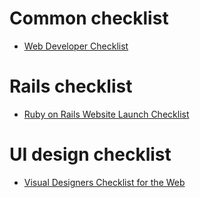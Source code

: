 # Common checklist
- [Web Developer Checklist](http://webdevchecklist.com/)

# Rails checklist
- [Ruby on Rails Website Launch Checklist](https://gist.github.com/jaymiejones86/7886157)

# UI design checklist
- [Visual Designers Checklist for the Web](http://webdesignerschecklist.com/)
